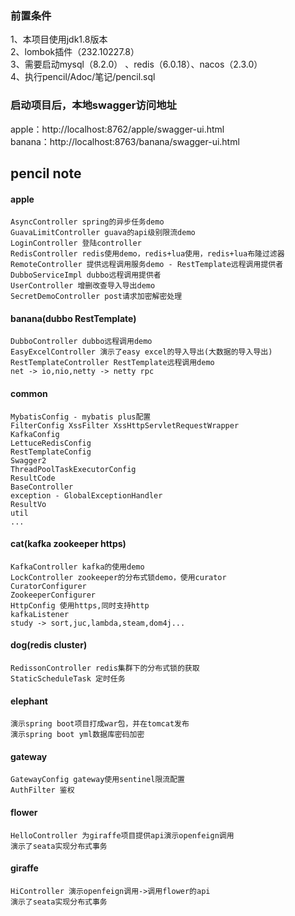 ### 前置条件
1、本项目使用jdk1.8版本  
2、lombok插件（232.10227.8）  
3、需要启动mysql（8.2.0） 、redis（6.0.18）、nacos（2.3.0）  
4、执行pencil/Adoc/笔记/pencil.sql  

### 启动项目后，本地swagger访问地址
apple：http://localhost:8762/apple/swagger-ui.html  
banana：http://localhost:8763/banana/swagger-ui.html

## pencil note
#### apple
    AsyncController spring的异步任务demo
    GuavaLimitController guava的api级别限流demo
    LoginController 登陆controller
    RedisController redis使用demo，redis+lua使用，redis+lua布隆过滤器
    RemoteController 提供远程调用服务demo - RestTemplate远程调用提供者
    DubboServiceImpl dubbo远程调用提供者
    UserController 增删改查导入导出demo
    SecretDemoController post请求加密解密处理
#### banana(dubbo RestTemplate)
    DubboController dubbo远程调用demo
    EasyExcelController 演示了easy excel的导入导出(大数据的导入导出)
    RestTemplateController RestTemplate远程调用demo
    net -> io,nio,netty -> netty rpc
#### common
    MybatisConfig - mybatis plus配置
    FilterConfig XssFilter XssHttpServletRequestWrapper
    KafkaConfig
    LettuceRedisConfig
    RestTemplateConfig
    Swagger2
    ThreadPoolTaskExecutorConfig
    ResultCode
    BaseController
    exception - GlobalExceptionHandler
    ResultVo
    util
    ...
#### cat(kafka zookeeper https)
    KafkaController kafka的使用demo
    LockController zookeeper的分布式锁demo，使用curator
    CuratorConfigurer
    ZookeeperConfigurer
    HttpConfig 使用https,同时支持http
    kafkaListener
    study -> sort,juc,lambda,steam,dom4j...
#### dog(redis cluster)
    RedissonController redis集群下的分布式锁的获取
    StaticScheduleTask 定时任务
#### elephant
    演示spring boot项目打成war包，并在tomcat发布
    演示spring boot yml数据库密码加密
#### gateway
    GatewayConfig gateway使用sentinel限流配置
    AuthFilter 鉴权
#### flower
    HelloController 为giraffe项目提供api演示openfeign调用
    演示了seata实现分布式事务
#### giraffe
    HiController 演示openfeign调用->调用flower的api
    演示了seata实现分布式事务